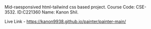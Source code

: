 Mid-raesponsived html-tailwind css based project. Course Code: CSE-3532. ID:C221360 Name: Kanon Shil.


Live Link - https://kanon9938.github.io/painter/painter-main/
